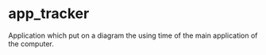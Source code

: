# app_tracker
Application which put on a diagram the using time of the main application of the computer.

